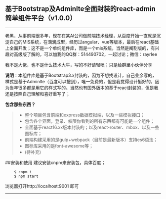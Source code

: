 ## 基于Bootstrap及Adminlte全面封装的react-admin简单组件平台（v1.0.0）

------

老黑，从事前端很多年，现在在某AI公司做前端技术经理，从百度开始一直就是沉淀自己的MIS系统，在滴滴成型，经历过angular、vue等版本，最后在react基础上全面开发；这不是一个单纯组件库，而是一个mis系统，当然是阉割版的，有兴趣对高级版了解的，可以加我的QQ群：514490702，一起讨论；微信：rayrlee

我不是大佬，也不是什么技术大牛，写的不好请轻喷；只是给群里小伙伴分享

**说明**：本组件库是基于Bootstrap3.x封装的，因为不想找设计，自己业余写的，样式是基于Adminlte（百度可以搜到），唯一免费的，但是我觉得设计挺好的，因为当年很多都是用它的样式写的。当然也有国外版本的基于react封装的，但是我还是按照自己理解和喜好重写了；

**包含那些东西？**

> * 整个项目包含前端和express数据模拟端，以及一些模拟接口；
> * 包含各个界面，登录、权限你看到的所有东西都有可能是一个组件；
> * 全面基于react16.xx版本封装的；以及react-router、mbox、以及一些图标库；
> * 前端构建采用的是gulp+webpack（目前是最新版本）支持es6语法；
> * 图标库采用的是font-awesome等；
> * (待补充)

##安装和使用
建议安装cnpm来安装包，具体百度；

```
    $ cnpm i
    $ npm start
```
浏览器打开http://localhost:9001 即可

------
